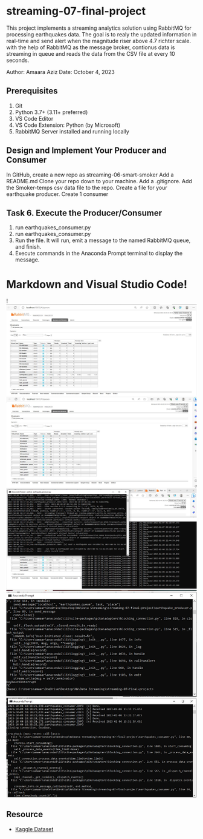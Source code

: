 # streaming-07-final-project

This project implements a streaming analytics solution using RabbitMQ for processing earthquakes data. The goal is to realy the updated information in real-time and send alert when the magnitude riser above 4.7 richter scale. with the help of RabbitMQ as the message broker, contionus data is streaming in queue and reads the data from the CSV file at every 10 seconds.

Author: Amaara Aziz
Date: October 4, 2023


## Prerequisites

1. Git
1. Python 3.7+ (3.11+ preferred)
1. VS Code Editor
1. VS Code Extension: Python (by Microsoft)
1. RabbitMQ Server installed and running locally

## Design and Implement Your Producer and Consumer

In GitHub, create a new repo as streaming-06-smart-smoker
Add a README.md 
Clone your repo down to your machine. 
Add a .gitignore.
Add the Smoker-temps csv data file to the repo. 
Create a file for your earthquake producer.
Create 1 consumer

## Task 6. Execute the Producer/Consumer

1. run earthquakes_consumer.py 
2. run earthquakes_consumer.py 
1. Run the file. It will run, emit a message to the named RabbitMQ queue, and finish.
3. Execute commands in the Anaconda Prompt terminal to display the message. 

# Markdown and Visual Studio Code!
!![Alt text](<Image/queue running.JPG>)   ![Alt text](Image/rabbitmq.JPG)    ![Alt text](Image/Terminal_RabbitMQ.JPG)      ![Alt text](<Image/Producer interrupted.JPG>)    ![Alt text](<Image/Consumer interrupted.JPG>)

## Resource

- [Kaggle Dataset](https://www.kaggle.com/datasets/ayyuce/turkey-earthquakes)


